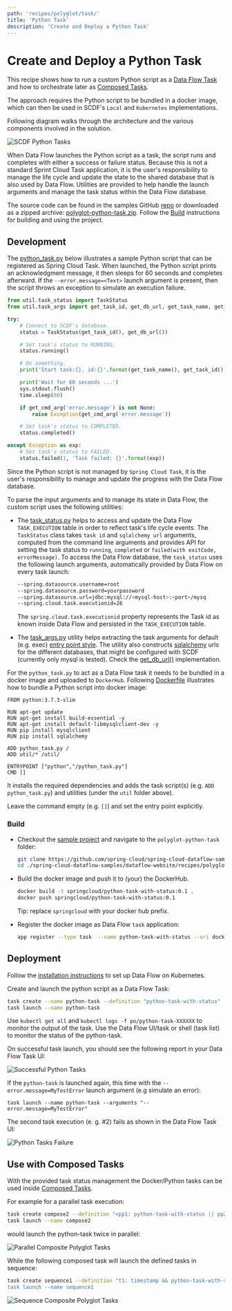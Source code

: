```yaml
---
path: 'recipes/polyglot/task/'
title: 'Python Task'
description: 'Create and Deploy a Python Task'
---
```


# Create and Deploy a Python Task

This recipe shows how to run a custom Python script as a [Data Flow Task](https://docs.spring.io/spring-cloud-dataflow/docs/%dataflow-version%/reference/htmlsingle/#spring-cloud-dataflow-task) and how to orchestrate later as [Composed Tasks](https://docs.spring.io/spring-cloud-dataflow/docs/%dataflow-version%/reference/htmlsingle/#spring-cloud-dataflow-composed-tasks).

The approach requires the Python script to be bundled in a docker image, which can then be used in SCDF's `Local` and `Kubernetes` implementations.

Following diagram walks through the architecture and the various components involved in the solution.

![SCDF Python Tasks](images/python-task-with-status-2.png)

When Data Flow launches the Python script as a task, the script runs and completes with either a success or failure status.
Because this is not a standard Sprint Cloud Task application, it is the user's responsibility to manage the life cycle and update the state to the shared database that is also used by Data Flow.
Utilities are provided to help handle the launch arguments and manage the task status within the Data Flow database.

The source code can be found in the samples GitHub [repo](https://github.com/spring-cloud/spring-cloud-dataflow-samples/tree/master/dataflow-website/recipes/polyglot/polyglot-python-task) or downloaded as a zipped archive: [polyglot-python-task.zip](https://github.com/spring-cloud/spring-cloud-dataflow-samples/raw/master/dataflow-website/recipes/polyglot/polyglot-python-task.zip). Follow the [Build](#build) instructions for building and using the project.

## Development

The [python_task.py](https://github.com/spring-cloud/spring-cloud-dataflow-samples/blob/master/dataflow-website/recipes/polyglot/polyglot-python-task/python_task.py) below illustrates a sample Python script that can be registered as Spring Cloud Task.
When launched, the Python script prints an acknowledgment message, it then sleeps for 60 seconds and completes afterward.
If the `--error.message=<Text>` launch argument is present, then the script throws an exception to simulate an execution failure.

```python
from util.task_status import TaskStatus
from util.task_args import get_task_id, get_db_url, get_task_name, get_cmd_arg

try:
    # Connect to SCDF's database.
    status = TaskStatus(get_task_id(), get_db_url())

    # Set task's status to RUNNING.
    status.running()

    # Do something.
    print('Start task:{}, id:{}'.format(get_task_name(), get_task_id()))

    print('Wait for 60 seconds ...')
    sys.stdout.flush()
    time.sleep(60)

    if get_cmd_arg('error.message') is not None:
        raise Exception(get_cmd_arg('error.message'))

    # Set task's status to COMPLETED.
    status.completed()

except Exception as exp:
    # Set task's status to FAILED.
    status.failed(1, 'Task failed: {}'.format(exp))
```

<!--IMPORTANT-->

Since the Python script is not managed by `Spring Cloud Task`, it is the user's responsibility to manage and update the progress with the Data Flow database.

<!--END_IMPORTANT-->

To parse the input arguments and to manage its state in Data Flow, the custom script uses the following utilities:

- The [task_status.py](https://github.com/spring-cloud/spring-cloud-dataflow-samples/blob/master/dataflow-website/recipes/polyglot/polyglot-python-task/util/task_status.py) helps to access and update the Data Flow `TASK_EXECUTION` table in order to reflect task's life cycle events. The `TaskStatus` class takes `task id` and `sqlalchemy url` arguments, computed from the command line arguments and provides API for setting the task status to `running`, `completed` or `failed(with exitCode, errorMessage)`.
  To access the Data Flow database, the `task_status` uses the following launch arguments, automatically provided by Data Flow on every task launch:

  ```bash
  --spring.datasource.username=root
  --spring.datasource.password=yourpassword
  --spring.datasource.url=jdbc:mysql://<mysql-host>:<port>/mysq
  --spring.cloud.task.executionid=26
  ```

  The `spring.cloud.task.executionid` property represents the Task id as known inside Data Flow and persisted in the `TASK_EXECUTION` table.

- The [task_args.py](https://github.com/spring-cloud/spring-cloud-dataflow-samples/blob/master/dataflow-website/recipes/polyglot/polyglot-python-task/util/task_args.py) utility helps extracting the task arguments for default (e.g. exec) [entry point style](https://docs.spring.io/spring-cloud-dataflow/docs/%dataflow-version%/reference/htmlsingle/#_entry_point_style_2).
  The utility also constructs [sqlalchemy](https://www.sqlalchemy.org/) urls for the different databases, that might be configured with SCDF (currently only mysql is tested). Check the [get_db_url()](https://github.com/spring-cloud/spring-cloud-dataflow-samples/blob/master/dataflow-website/recipes/polyglot/polyglot-python-task/util/task_args.py#L22) implementation.

For the `python_task.py` to act as a Data Flow task it needs to be bundled in a docker image and uploaded to `DockerHub`. Following [Dockerfile](https://github.com/spring-cloud/spring-cloud-dataflow-samples/blob/master/dataflow-website/recipes/polyglot/polyglot-python-task/Dockerfile) illustrates how to bundle a Python script into docker image:

```docker
FROM python:3.7.3-slim

RUN apt-get update
RUN apt-get install build-essential -y
RUN apt-get install default-libmysqlclient-dev -y
RUN pip install mysqlclient
RUN pip install sqlalchemy

ADD python_task.py /
ADD util/* /util/

ENTRYPOINT ["python","/python_task.py"]
CMD []
```

It installs the required dependencies and adds the task script(s) (e.g. `ADD python_task.py`) and utilities (under the `util` folder above).

<!--TIP-->

Leave the command empty (e.g. `[]`) and set the entry point explicitly.

<!--END_TIP-->

### Build

- Checkout the [sample project](https://github.com/spring-cloud/spring-cloud-dataflow-samples) and navigate to the `polyglot-python-task` folder:

  ```bash
  git clone https://github.com/spring-cloud/spring-cloud-dataflow-samples
  cd ./spring-cloud-dataflow-samples/dataflow-website/recipes/polyglot/polyglot-python-task/
  ```

- Build the docker image and push it to (your) the DockerHub.

  ```bash
  docker build -t springcloud/python-task-with-status:0.1 .
  docker push springcloud/python-task-with-status:0.1
  ```

  Tip: replace `springcloud` with your docker hub prefix.

* Register the docker image as Data Flow `task` application:

  ```bash
  app register --type task  --name python-task-with-status --uri docker://springcloud/python-task-with-status:0.1
  ```

## Deployment

Follow the [installation instructions](%currentPath%/installation/kubernetes/) to set up Data Flow on Kubernetes.

Create and launch the python script as a Data Flow Task:

```bash
task create --name python-task --definition "python-task-with-status"
task launch --name python-task
```

<!--TIP-->

Use `kubectl get all` and `kubectl logs -f po/python-task-XXXXXX` to monitor the output of the task.
Use the Data Flow UI/task or shell (task list) to monitor the status of the python-task.

<!--END_TIP-->

On successful task launch, you should see the following report in your Data Flow Task UI:

![Successful Python Tasks](images/successful-python-task-execution.png)

If the `python-task` is launched again, this time with the `--error.message=MyTestError` launch argument (e.g simulate an error):

```
task launch --name python-task --arguments "--error.message=MyTestError"
```

The second task execution (e. g. #2) fails as shown in the Data Flow Task UI:

![Python Tasks Failure](images/python-task-failure.png)

## Use with Composed Tasks

With the provided task status management the Docker/Python tasks can be used inside [Composed Tasks](https://docs.spring.io/spring-cloud-dataflow/docs/%dataflow-version%/reference/htmlsingle/#spring-cloud-dataflow-composed-tasks).

For example for a parallel task execution:

```bash
task create compose2 --definition "<pp1: python-task-with-status || pp2: python-task-with-status>"
task launch --name compose2
```

would launch the python-task twice in parallel:

![Parallel Composite Polyglot Tasks](images/polyglot-composite-task-parallel.png)

While the following composed task will launch the defined tasks in sequence:

```bash
task create sequence1 --definition "t1: timestamp && python-task-with-status && t2: timestamp”
task launch --name sequence1
```

![Sequence Composite Polyglot Tasks](images/polyglot-composite-task-sequencial.png)
